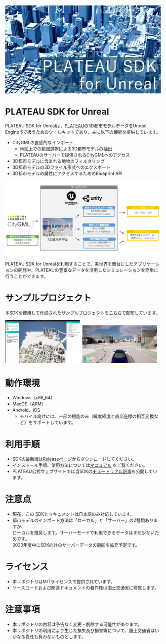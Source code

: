 ![](README_Images/PLATEAUEyecatchUnrealEngine_YuGothic.png)

# PLATEAU SDK for Unreal
PLATEAU SDK for Unrealは、[PLATEAU](https://www.mlit.go.jp/plateau/)の3D都市モデルデータをUnreal Engine 5で扱うためのツールキットであり、主に以下の機能を提供しています。

- CityGMLの直感的なインポート
  - 地図上での範囲選択による3D都市モデルの抽出
  - PLATEAUのサーバーで提供されるCityGMLへのアクセス
- 3D都市モデルに含まれる地物のフィルタリング
- 3D都市モデルの3Dファイル形式へのエクスポート
- 3D都市モデルの属性にアクセスするためのBlueprint API

![](README_Images/SDK_Outline.png)

PLATEAU SDK for Unrealを利用することで、実世界を舞台にしたアプリケーションの開発や、PLATEAUの豊富なデータを活用したシミュレーションを簡単に行うことができます。

# サンプルプロジェクト
本SDKを使用して作成されたサンプルプロジェクトを[こちら](https://github.com/Project-PLATEAU/PLATEAU-SDK-for-Unreal-Samples)で配布しています。

<img src="README_Images/GISSample.png" width="48%" />&nbsp;
<img src="README_Images/GameSample.png" width="48%" />&nbsp;

# 動作環境
- Windows（x86_64）
- MacOS（ARM）
- Android、iOS
  - モバイル向けには、一部の機能のみ（緯度経度と直交座標の相互変換など）をサポートしています。

# 利用手順
- SDKの最新版は[Releaseページ](https://github.com/Project-PLATEAU/PLATEAU-SDK-for-Unreal/releases)からダウンロードしてください。
- インストール手順、使用方法については[マニュアル](https://Project-PLATEAU.github.io/PLATEAU-SDK-for-Unreal/index.html) をご覧ください。
- PLATEAU公式ウェブサイトでは当SDKの[チュートリアル記事](https://www.mlit.go.jp/plateau/learning/tpc17-2/)も公開しています。

# 注意点
- 現在、この SDKとドキュメントは日本語のみ対応しています。
- 都市モデルのインポート方法は「ローカル」と「サーバー」の2種類ありますが、  
  ローカルを推奨します。サーバーモードで利用できるデータはまだ少ないためです。  
  2023年度中にSDK向けのサーバーデータの範囲を拡充予定です。

# ライセンス
- 本リポジトリはMITライセンスで提供されています。
- ソースコードおよび関連ドキュメントの著作権は国土交通省に帰属します。

# 注意事項
- 本リポジトリの内容は予告なく変更・削除する可能性があります。
- 本リポジトリの利用により生じた損失及び損害等について、国土交通省はいかなる責任も負わないものとします。
